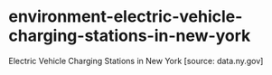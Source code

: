 # environment-electric-vehicle-charging-stations-in-new-york
Electric Vehicle Charging Stations in New York [source: data.ny.gov]
